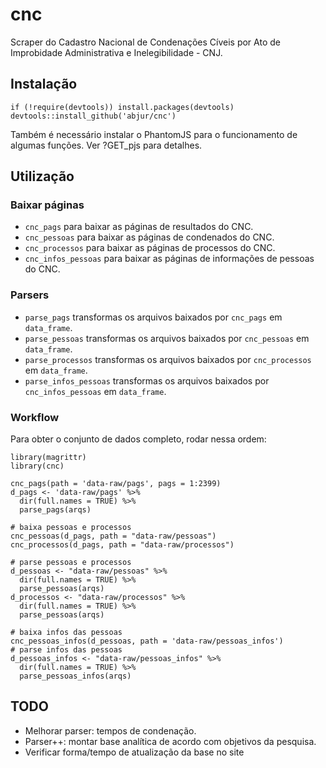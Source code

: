 # cnc

Scraper do Cadastro Nacional de Condenações Cíveis por Ato de Improbidade Administrativa e Inelegibilidade - CNJ.

## Instalação

```
if (!require(devtools)) install.packages(devtools)
devtools::install_github('abjur/cnc')
```

Também é necessário instalar o PhantomJS para o funcionamento de algumas funções. Ver ?GET_pjs para detalhes.

## Utilização

### Baixar páginas

- `cnc_pags` para baixar as páginas de resultados do CNC.
- `cnc_pessoas` para baixar as páginas de condenados do CNC.
- `cnc_processos` para baixar as páginas de processos do CNC.
- `cnc_infos_pessoas` para baixar as páginas de informações de pessoas do CNC.

### Parsers

- `parse_pags` transformas os arquivos baixados por `cnc_pags` em `data_frame`.
- `parse_pessoas` transformas os arquivos baixados por `cnc_pessoas` em `data_frame`.
- `parse_processos` transformas os arquivos baixados por `cnc_processos` em `data_frame`.
- `parse_infos_pessoas` transformas os arquivos baixados por `cnc_infos_pessoas` em `data_frame`.

### Workflow

Para obter o conjunto de dados completo, rodar nessa ordem:

```
library(magrittr)
library(cnc)

cnc_pags(path = 'data-raw/pags', pags = 1:2399)
d_pags <- 'data-raw/pags' %>% 
  dir(full.names = TRUE) %>% 
  parse_pags(arqs)

# baixa pessoas e processos
cnc_pessoas(d_pags, path = "data-raw/pessoas")
cnc_processos(d_pags, path = "data-raw/processos")

# parse pessoas e processos
d_pessoas <- "data-raw/pessoas" %>% 
  dir(full.names = TRUE) %>% 
  parse_pessoas(arqs)
d_processos <- "data-raw/processos" %>% 
  dir(full.names = TRUE) %>% 
  parse_pessoas(arqs)

# baixa infos das pessoas
cnc_pessoas_infos(d_pessoas, path = 'data-raw/pessoas_infos')
# parse infos das pessoas
d_pessoas_infos <- "data-raw/pessoas_infos" %>% 
  dir(full.names = TRUE) %>% 
  parse_pessoas_infos(arqs)
```

## TODO

- Melhorar parser: tempos de condenação.
- Parser++: montar base analítica de acordo com objetivos da pesquisa.
- Verificar forma/tempo de atualização da base no site


